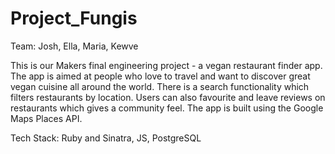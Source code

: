 # Project_Fungis

Team: Josh, Ella, Maria, Kewve

This is our Makers final engineering project - a vegan restaurant finder app. The app is aimed at people who love to travel and want to discover great vegan cuisine all around the world. There is a search functionality which filters restaurants by location. Users can also favourite and leave reviews on restaurants which gives a community feel. The app is built using the Google Maps Places API.

Tech Stack: Ruby and Sinatra, JS, PostgreSQL
